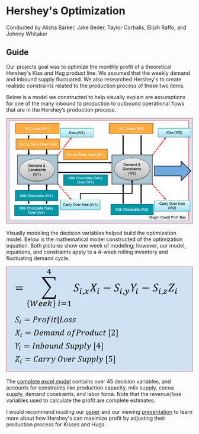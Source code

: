 # Hershey's Optimization
Conducted by Alisha Barker, Jake Beder, Taylor Corbalis, Elijah Raffo, and Johnny Whitaker

## Guide
Our projects goal was to optimize the monthly profit of a theoretical Hershey's Kiss and Hug product line. We assumed that the weekly demand and inbound supply fluctuated. We also researched Hershey's to create realistic constraints related to the production process of these two items.

Below is a model we constructed to help visually explain are assumptions for one of the many inbound to production to outbound operational flows that are in the Hershey’s production process.

![ModelTheory](ModelTheory.PNG)

Visually modeling the decision variables helped build the optimization model. Below is the mathematical model constructed of the optimization equation. Both pictures show one week of modeling; however, our model, equations, and constraints apply to a 4-week rolling inventory and fluctuating demand cycle.

![MathTheory](MathTheory.PNG)

The [complete excel model](https://github.com/eliraffo/eliraffo.github.io/blob/master/OBA466/Hersheys_Solver.xlsx) contains  over 45 decision variables, and accounts for constraints like production capacity, milk supply, cocoa supply, demand constraints, and labor force. Note that the revenue/loss variables used to calculate the profit are complete estimates.

I would recommend reading our [paper](Hersheys_Paper.pdf) and our viewing [presentation](Hersheys_Presentation.pdf) to learn more about how Hershey's can maximize profit by adjusting their production process for Kisses and Hugs.
